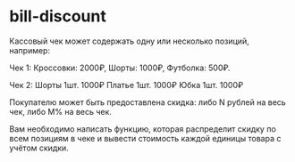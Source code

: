# bill-discount

Кассовый чек может содержать одну или несколько позиций, например:

Чек 1:
Кроссовки: 2000₽,
Шорты: 1000₽,
Футболка: 500₽. 

Чек 2:
Шорты 1шт. 1000₽ 
Платье 1шт. 1000₽ 
Юбка 1шт. 1000₽ 

Покупателю может быть предоставлена скидка: либо N рублей на весь чек, либо M% на весь чек.

Вам необходимо написать функцию, которая распределит скидку по всем позициям в чеке и вывести стоимость каждой единицы товара с учётом скидки.
